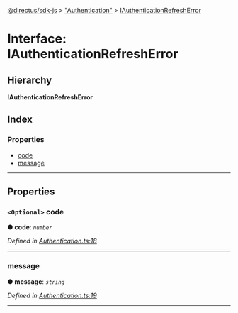 [@directus/sdk-js](../README.md) > ["Authentication"](../modules/_authentication_.md) > [IAuthenticationRefreshError](../interfaces/_authentication_.iauthenticationrefresherror.md)

# Interface: IAuthenticationRefreshError

## Hierarchy

**IAuthenticationRefreshError**

## Index

### Properties

* [code](_authentication_.iauthenticationrefresherror.md#code)
* [message](_authentication_.iauthenticationrefresherror.md#message)

---

## Properties

<a id="code"></a>

### `<Optional>` code

**● code**: *`number`*

*Defined in [Authentication.ts:18](https://github.com/janbiasi/sdk-js/blob/a08c70e/src/Authentication.ts#L18)*

___
<a id="message"></a>

###  message

**● message**: *`string`*

*Defined in [Authentication.ts:19](https://github.com/janbiasi/sdk-js/blob/a08c70e/src/Authentication.ts#L19)*

___


